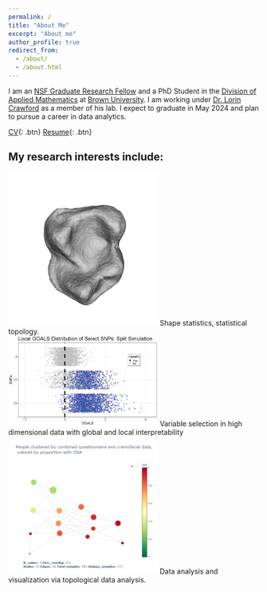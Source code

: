 ```yaml
---
permalink: /
title: "About Me"
excerpt: "About me"
author_profile: true
redirect_from: 
  - /about/
  - /about.html
---
```

I am an [NSF Graduate Research Fellow](https://www.nsfgrfp.org/) and a PhD Student in the [Division of Applied Mathematics](https://appliedmath.brown.edu/) at [Brown University](https://www.brown.edu/). I am working under [Dr. Lorin Crawford](http://www.lcrawlab.com/) as a member of his lab. I expect to graduate in May 2024 and plan to pursue a career in data analytics.

[CV](https://etwinn.github.io/files/ETWN_CV_Nov2023.pdf){: .btn}     [Resume](https://etwinn.github.io/files/ETWN_resume_Nov2023.pdf){: .btn}

## My research interests include:
<div>
  <img src="/images/new_m_1.png", alt="Mesh of 3D scan of generated Microcebus mandibular molar", width=300>
  <span> Shape statistics, statistical topology. </span>
</div>
<div>
  <img src="/images/GOALS_split_sim.png", alt="Local distribution of GOALS value for individual simulated data for select features.", width = 300>
  <span> Variable selection in high dimensional data with global and local interpretability </span>
</div>
<div>
  <img src="/images/combined_plot_correctscale.png", alt="KMapper visualization of pediatric obstructive sleep apnea data.", width=300>
  <span> Data analysis and visualization via topological data analysis. </span>
</div>
